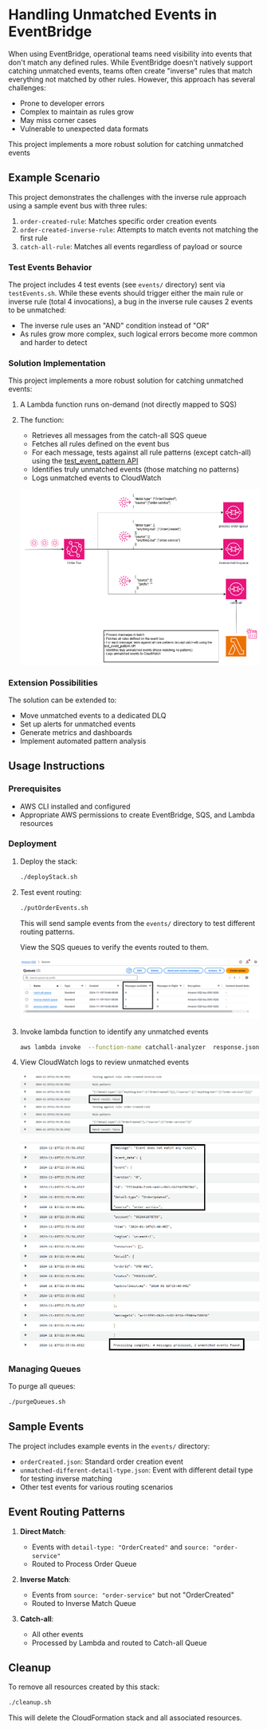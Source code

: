 # Handling Unmatched Events in EventBridge

When using EventBridge, operational teams need visibility into events that don't match any defined rules. While EventBridge doesn't natively support catching unmatched events, teams often create "inverse" rules that match everything not matched by other rules. However, this approach has several challenges:

- Prone to developer errors
- Complex to maintain as rules grow
- May miss corner cases
- Vulnerable to unexpected data formats

This project implements a more robust solution for catching unmatched events

## Example Scenario
This project demonstrates the challenges with the inverse rule approach using a sample event bus with three rules:

1. `order-created-rule`: Matches specific order creation events
2. `order-created-inverse-rule`: Attempts to match events not matching the first rule
3. `catch-all-rule`: Matches all events regardless of payload or source

### Test Events Behavior
The project includes 4 test events (see `events/` directory) sent via `testEvents.sh`. While these events should trigger either the main rule or inverse rule (total 4 invocations), a bug in the inverse rule causes 2 events to be unmatched:

- The inverse rule uses an "AND" condition instead of "OR"
- As rules grow more complex, such logical errors become more common and harder to detect


### Solution Implementation
This project implements a more robust solution for catching unmatched events:

1. A Lambda function runs on-demand (not directly mapped to SQS)
2. The function:
   - Retrieves all messages from the catch-all SQS queue
   - Fetches all rules defined on the event bus
   - For each message, tests against all rule patterns (except catch-all) using the [test_event_pattern API](https://boto3.amazonaws.com/v1/documentation/api/latest/reference/services/events/client/test_event_pattern.html)
   - Identifies truly unmatched events (those matching no patterns)
   - Logs unmatched events to CloudWatch

   ![Architecture](./img/unmatched_events_overview.drawio.png)

### Extension Possibilities
The solution can be extended to:
- Move unmatched events to a dedicated DLQ
- Set up alerts for unmatched events
- Generate metrics and dashboards
- Implement automated pattern analysis

## Usage Instructions

### Prerequisites
- AWS CLI installed and configured
- Appropriate AWS permissions to create EventBridge, SQS, and Lambda resources

### Deployment

1. Deploy the stack:
   ```bash
   ./deployStack.sh
   ```

2. Test event routing:
   ```bash
   ./putOrderEvents.sh
   ```
   This will send sample events from the `events/` directory to test different routing patterns.

   View the SQS queues to verify the events routed to them.

   ![Message in Queue](./img/queue-depths.png)

3. Invoke lambda function to identify any unmatched events
   ```bash
   aws lambda invoke  --function-name catchall-analyzer  response.json
   ```

4. View CloudWatch logs to review unmatched events
   
   ![Pattern matching](./img/cwlogs-match-result.png)

   ![Unmatched events](./img/cwlogs-all-results.png)

### Managing Queues

To purge all queues:
```bash
./purgeQueues.sh
```

## Sample Events

The project includes example events in the `events/` directory:
- `orderCreated.json`: Standard order creation event
- `unmatched-different-detail-type.json`: Event with different detail type for testing inverse matching
- Other test events for various routing scenarios

## Event Routing Patterns

1. **Direct Match**:
   - Events with `detail-type: "OrderCreated"` and `source: "order-service"`
   - Routed to Process Order Queue

2. **Inverse Match**:
   - Events from `source: "order-service"` but not "OrderCreated"
   - Routed to Inverse Match Queue

3. **Catch-all**:
   - All other events
   - Processed by Lambda and routed to Catch-all Queue

## Cleanup

To remove all resources created by this stack:
```bash
./cleanup.sh
```

This will delete the CloudFormation stack and all associated resources.